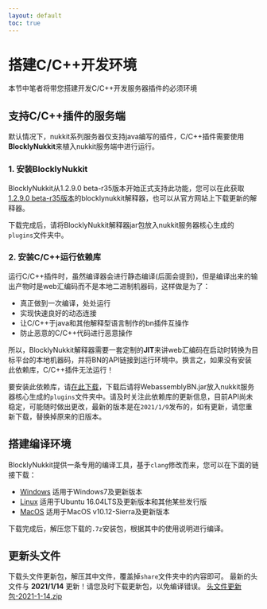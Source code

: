 ```yaml
---
layout: default
toc: true
---
```

# 搭建C/C++开发环境
本节中笔者将带您搭建开发C/C++开发服务器插件的必须环境
## 支持C/C++插件的服务端
默认情况下，nukkit系列服务器仅支持java编写的插件，C/C++插件需要使用**BlocklyNukkit**来植入nukkit服务端中进行运行。
### 1. 安装BlocklyNukkit
BlocklyNukkit从1.2.9.0 beta-r35版本开始正式支持此功能，您可以在此获取[1.2.9.0 beta-r35版本](https://github.com/Superice666/BlocklyNukkit/releases/tag/v1.2.9.0-beta-r35)的blocklynukkit解释器，也可以从官方网站上下载更新的解释器。

下载完成后，请将BlocklyNukkit解释器jar包放入nukkit服务器核心生成的`plugins`文件夹中。
### 2. 安装C/C++运行依赖库
运行C/C++插件时，虽然编译器会进行静态编译(后面会提到)，但是编译出来的输出产物时是web汇编码而不是本地二进制机器码，这样做是为了：
- 真正做到一次编译，处处运行
- 实现快速良好的动态连接
- 让C/C++于java和其他解释型语言制作的bn插件互操作
- 防止恶意的C/C++代码进行恶意操作

所以，BlocklyNukkit解释器需要一套定制的**JIT**来讲web汇编码在启动时转换为目标平台的本地机器码，并将BN的API链接到运行环境中。换言之，如果没有安装此依赖库，C/C++插件无法运行！

要安装此依赖库，请[在此下载](https://tools.blocklynukkit.com/WebassemblyBN.jar)，下载后请将WebassemblyBN.jar放入nukkit服务器核心生成的`plugins`文件夹中。请及时关注此依赖库的更新信息，目前API尚未稳定，可能随时做出更改，最新的版本是在`2021/1/9`发布的，如有更新，请您重新下载，替换掉原来的旧版本。

## 搭建编译环境
BlocklyNukkit提供一条专用的编译工具，基于`clang`修改而来，您可以在下面的链接下载：
- [Windows](https://icesight.lanzous.com/iRTdCkxp1dc) 适用于Windows7及更新版本
- [Linux](https://icesight.lanzous.com/iSYYskxp1mb) 适用于Ubuntu 16.04LTS及更新版本和其他某些发行版
- [MacOS](https://icesight.lanzous.com/izF6gkxp0mf) 适用于MacOS v10.12-Sierra及更新版本

下载完成后，解压您下载的`.7z`安装包，根据其中的使用说明进行编译。

## 更新头文件
下载头文件更新包，解压其中文件，覆盖掉`share`文件夹中的内容即可。
最新的头文件与 **2021/1/14** 更新！请您及时下载更新包，以免编译错误。
[头文件更新包-2021-1-14.zip](https://icesight.lanzous.com/iIwypkei73c)


 